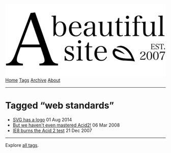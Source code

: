 <a href="../../index.html" class="header-link"><img src="../../images/logos/wordmark.svg" alt="A Beautiful Site" class="wordmark" /></a> <a href="../../index.html" class="nav-item">Home</a> <a href="../index.html" class="nav-item">Tags</a> <a href="../../posts/index.html" class="nav-item">Archive</a> <a href="../../about/index.html" class="nav-item">About</a>

---

# Tagged “web standards”

- <a href="../../posts/svg-has-a-logo/index.html" class="post-list-item-link">SVG has a logo</a> 01 Aug 2014
- <a href="../../posts/but-we-havent-even-mastered-acid2/index.html" class="post-list-item-link">But we haven't even mastered Acid2!</a> 06 Mar 2008
- <a href="../../posts/ie8-burns-the-acid-2-test/index.html" class="post-list-item-link">IE8 burns the Acid 2 test</a> 21 Dec 2007

---

Explore [all tags](../index.html).
